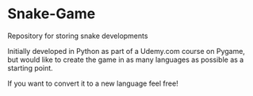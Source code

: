 # Snake-Game
Repository for storing snake developments

Initially developed in Python as part of a Udemy.com course on Pygame, but would like to create the game in as many languages
as possible as a starting point.

If you want to convert it to a new language feel free!
